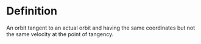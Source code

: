 # Definition

An orbit tangent to an actual orbit and having the same coordinates but
not the same velocity at the point of tangency.
